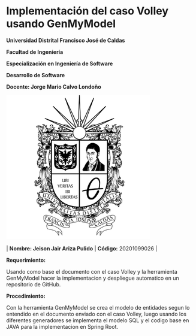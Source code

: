 # Implementación del caso Volley usando GenMyModel

**Universidad Distrital Francisco José de Caldas**

**Facultad de Ingeniería**

**Especialización en Ingeniería de Software**

**Desarrollo de Software**

**Docente: Jorge Mario Calvo Londoño**

![0](https://github.com/JeisonAriza00/CasoVolleySQL/blob/master/0.png)
  
| **Nombre: Jeison Jair Ariza Pulido** | **Código:** 20201099026 |

**Requerimiento:** 

Usando como base el documento con el caso Volley y la herramienta GenMyModel hacer la implementacion y despliegue automatico en un repositorio de GitHub.

**Procedimiento:** 

Con la herramienta GenMyModel se crea el modelo de entidades segun lo entendido en el documento enviado con el caso Volley, luego usando los diferentes generadores se implementa el modelo SQL y el codigo base en JAVA para la implementacion en Spring Root.
